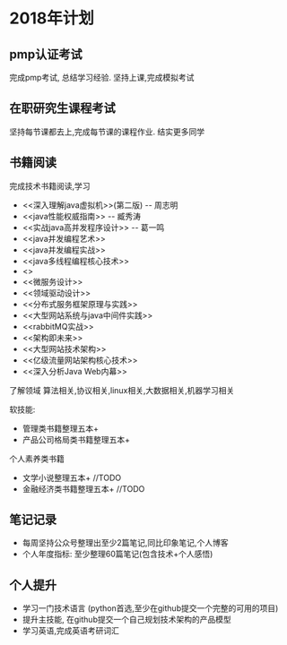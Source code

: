 # 2018年计划

## pmp认证考试

完成pmp考试, 总结学习经验.
坚持上课,完成模拟考试

## 在职研究生课程考试
坚持每节课都去上,完成每节课的课程作业.
结实更多同学

## 书籍阅读

完成技术书籍阅读,学习

- <<深入理解java虚拟机>>(第二版) -- 周志明
- <<java性能权威指南>> -- 臧秀涛
- <<实战java高并发程序设计>> -- 葛一鸣
- <<java并发编程艺术>>
- <<java并发编程实战>>
- <<java多线程编程核心技术>>
- <<Effective java>>
- <<微服务设计>>
- <<领域驱动设计>>
- <<分布式服务框架原理与实践>>
- <<大型网站系统与java中间件实践>>
- <<rabbitMQ实战>>
- <<架构即未来>>
- <<大型网站技术架构>>
- <<亿级流量网站架构核心技术>>
- <<深入分析Java Web内幕>>

了解领域
算法相关,协议相关,linux相关,大数据相关,机器学习相关

软技能:

- 管理类书籍整理五本+
- 产品公司格局类书籍整理五本+

个人素养类书籍
- 文学小说整理五本+ //TODO
- 金融经济类书籍整理五本+ //TODO

## 笔记记录

- 每周坚持公众号整理出至少2篇笔记,同比印象笔记,个人博客
- 个人年度指标: 至少整理60篇笔记(包含技术+个人感悟)

## 个人提升

- 学习一门技术语言 (python首选,至少在github提交一个完整的可用的项目)
- 提升主技能, 在github提交一个自己规划技术架构的产品模型
- 学习英语,完成英语考研词汇



